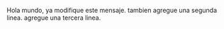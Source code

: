 Hola mundo, ya modifique este mensaje.
tambien agregue una segunda linea.
agregue una tercera linea.

